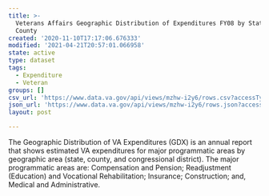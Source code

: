 ```yaml
---
title: >-
  Veterans Affairs Geographic Distribution of Expenditures FY08 by State and
  County
created: '2020-11-10T17:17:06.676333'
modified: '2021-04-21T20:57:01.066958'
state: active
type: dataset
tags:
  - Expenditure
  - Veteran
groups: []
csv_url: 'https://www.data.va.gov/api/views/mzhw-i2y6/rows.csv?accessType=DOWNLOAD'
json_url: 'https://www.data.va.gov/api/views/mzhw-i2y6/rows.json?accessType=DOWNLOAD'
layout: post

---
```

<p>The Geographic Distribution of VA Expenditures (GDX)  is an annual report that shows estimated VA expenditures for major programmatic areas by geographic area (state, county, and congressional district). The major programmatic areas are: Compensation and Pension; Readjustment (Education) and Vocational Rehabilitation; Insurance; Construction; and, Medical and Administrative.</p>
